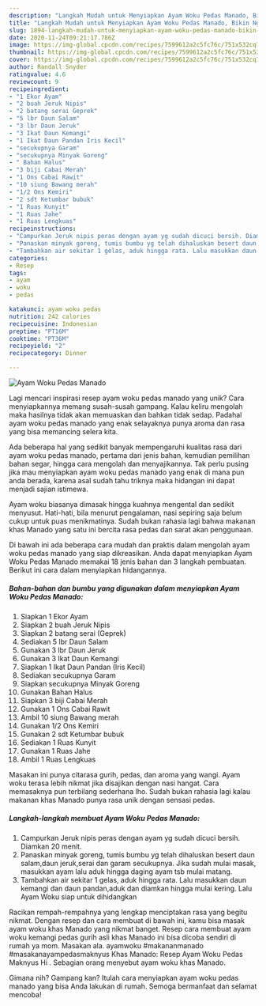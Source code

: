 ```yaml
---
description: "Langkah Mudah untuk Menyiapkan Ayam Woku Pedas Manado, Bikin Ngiler"
title: "Langkah Mudah untuk Menyiapkan Ayam Woku Pedas Manado, Bikin Ngiler"
slug: 1894-langkah-mudah-untuk-menyiapkan-ayam-woku-pedas-manado-bikin-ngiler
date: 2020-11-24T09:21:17.786Z
image: https://img-global.cpcdn.com/recipes/7599612a2c5fc76c/751x532cq70/ayam-woku-pedas-manado-foto-resep-utama.jpg
thumbnail: https://img-global.cpcdn.com/recipes/7599612a2c5fc76c/751x532cq70/ayam-woku-pedas-manado-foto-resep-utama.jpg
cover: https://img-global.cpcdn.com/recipes/7599612a2c5fc76c/751x532cq70/ayam-woku-pedas-manado-foto-resep-utama.jpg
author: Randall Snyder
ratingvalue: 4.6
reviewcount: 9
recipeingredient:
- "1 Ekor Ayam"
- "2 buah Jeruk Nipis"
- "2 batang serai Geprek"
- "5 lbr Daun Salam"
- "3 lbr Daun Jeruk"
- "3 Ikat Daun Kemangi"
- "1 Ikat Daun Pandan Iris Kecil"
- "secukupnya Garam"
- "secukupnya Minyak Goreng"
- " Bahan Halus"
- "3 biji Cabai Merah"
- "1 Ons Cabai Rawit"
- "10 siung Bawang merah"
- "1/2 Ons Kemiri"
- "2 sdt Ketumbar bubuk"
- "1 Ruas Kunyit"
- "1 Ruas Jahe"
- "1 Ruas Lengkuas"
recipeinstructions:
- "Campurkan Jeruk nipis peras dengan ayam yg sudah dicuci bersih. Diamkan 20 menit."
- "Panaskan minyak goreng, tumis bumbu yg telah dihaluskan besert daun salam,daun jeruk,serai dan garam secukupnya. Jika sudah mulai masak, masukkan ayam lalu aduk hingga daging ayam tsb mulai matang."
- "Tambahkan air sekitar 1 gelas, aduk hingga rata. Lalu masukkan daun kemangi dan daun pandan,aduk dan diamkan hingga mulai kering. Lalu Ayam Woku siap untuk dihidangkan"
categories:
- Resep
tags:
- ayam
- woku
- pedas

katakunci: ayam woku pedas 
nutrition: 242 calories
recipecuisine: Indonesian
preptime: "PT16M"
cooktime: "PT36M"
recipeyield: "2"
recipecategory: Dinner

---
```



![Ayam Woku Pedas Manado](https://img-global.cpcdn.com/recipes/7599612a2c5fc76c/751x532cq70/ayam-woku-pedas-manado-foto-resep-utama.jpg)

Lagi mencari inspirasi resep ayam woku pedas manado yang unik? Cara menyiapkannya memang susah-susah gampang. Kalau keliru mengolah maka hasilnya tidak akan memuaskan dan bahkan tidak sedap. Padahal ayam woku pedas manado yang enak selayaknya punya aroma dan rasa yang bisa memancing selera kita.

Ada beberapa hal yang sedikit banyak mempengaruhi kualitas rasa dari ayam woku pedas manado, pertama dari jenis bahan, kemudian pemilihan bahan segar, hingga cara mengolah dan menyajikannya. Tak perlu pusing jika mau menyiapkan ayam woku pedas manado yang enak di mana pun anda berada, karena asal sudah tahu triknya maka hidangan ini dapat menjadi sajian istimewa.

Ayam woku biasanya dimasak hingga kuahnya mengental dan sedikit menyusut. Hati-hati, bila menurut pengalaman, nasi sepiring saja belum cukup untuk puas menikmatinya. Sudah bukan rahasia lagi bahwa makanan khas Manado yang satu ini bercita rasa pedas dan sarat akan penggunaan.


Di bawah ini ada beberapa cara mudah dan praktis dalam mengolah ayam woku pedas manado yang siap dikreasikan. Anda dapat menyiapkan Ayam Woku Pedas Manado memakai 18 jenis bahan dan 3 langkah pembuatan. Berikut ini cara dalam menyiapkan hidangannya.

<!--inarticleads1-->

##### Bahan-bahan dan bumbu yang digunakan dalam menyiapkan Ayam Woku Pedas Manado:

1. Siapkan 1 Ekor Ayam
1. Siapkan 2 buah Jeruk Nipis
1. Siapkan 2 batang serai (Geprek)
1. Sediakan 5 lbr Daun Salam
1. Gunakan 3 lbr Daun Jeruk
1. Gunakan 3 Ikat Daun Kemangi
1. Siapkan 1 Ikat Daun Pandan (Iris Kecil)
1. Sediakan secukupnya Garam
1. Siapkan secukupnya Minyak Goreng
1. Gunakan  Bahan Halus
1. Siapkan 3 biji Cabai Merah
1. Gunakan 1 Ons Cabai Rawit
1. Ambil 10 siung Bawang merah
1. Gunakan 1/2 Ons Kemiri
1. Gunakan 2 sdt Ketumbar bubuk
1. Sediakan 1 Ruas Kunyit
1. Gunakan 1 Ruas Jahe
1. Ambil 1 Ruas Lengkuas


Masakan ini punya citarasa gurih, pedas, dan aroma yang wangi. Ayam woku terasa lebih nikmat jika disajikan dengan nasi hangat. Cara memasaknya pun terbilang sederhana lho. Sudah bukan rahasia lagi kalau makanan khas Manado punya rasa unik dengan sensasi pedas. 

<!--inarticleads2-->

##### Langkah-langkah membuat Ayam Woku Pedas Manado:

1. Campurkan Jeruk nipis peras dengan ayam yg sudah dicuci bersih. Diamkan 20 menit.
1. Panaskan minyak goreng, tumis bumbu yg telah dihaluskan besert daun salam,daun jeruk,serai dan garam secukupnya. Jika sudah mulai masak, masukkan ayam lalu aduk hingga daging ayam tsb mulai matang.
1. Tambahkan air sekitar 1 gelas, aduk hingga rata. Lalu masukkan daun kemangi dan daun pandan,aduk dan diamkan hingga mulai kering. Lalu Ayam Woku siap untuk dihidangkan


Racikan rempah-rempahnya yang lengkap menciptakan rasa yang begitu nikmat. Dengan resep dan cara membuat di bawah ini, kamu bisa masak ayam woku khas Manado yang nikmat banget. Resep cara membuat ayam woku kemangi pedas gurih asli khas Manado ini bisa dicoba sendiri di rumah ya mom. Masakan ala. ayamwoku #makananmanado #masakanayampedasmaknyus Khas Manado: Resep Ayam Woku Pedas Maknyus Hi . Sebagian orang menyebut ayam woku khas Manado. 

Gimana nih? Gampang kan? Itulah cara menyiapkan ayam woku pedas manado yang bisa Anda lakukan di rumah. Semoga bermanfaat dan selamat mencoba!
